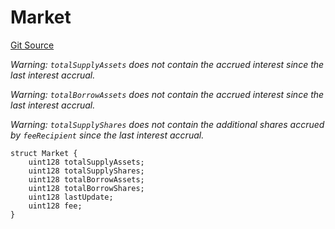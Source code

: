 # Market
[Git Source](https://github.com/Level-Money/contracts/blob/0fa663cd541ef95fb08cd2849fd8cc2be3967548/src/v2/interfaces/morpho/IMorpho.sol)

*Warning: `totalSupplyAssets` does not contain the accrued interest since the last interest accrual.*

*Warning: `totalBorrowAssets` does not contain the accrued interest since the last interest accrual.*

*Warning: `totalSupplyShares` does not contain the additional shares accrued by `feeRecipient` since the last
interest accrual.*


```solidity
struct Market {
    uint128 totalSupplyAssets;
    uint128 totalSupplyShares;
    uint128 totalBorrowAssets;
    uint128 totalBorrowShares;
    uint128 lastUpdate;
    uint128 fee;
}
```


